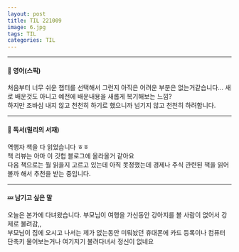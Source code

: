 ```yaml
---
layout: post
title: TIL 221009
image: 6.jpg
tags: TIL
categories: TIL
---
```


***
#### 💬 영어(스픽)
처음부터 너무 쉬운 챕터를 선택해서 그런지 아직은 어려운 부분은 없는거같습니다... 새로 배운것도 아니고 예전에 배운내용을 새롭게 복기해보는 느낌?  
하지만 조바심 내지 않고 천천히 하기로 했으니까 넘기지 않고 천천히 하려합니다.

***
#### 📖 독서(밀리의 서재)
역행자 책을 다 읽었습니다 ㅎㅎ  
책 리뷰는 아마 이 깃헙 블로그에 올라올거 같아요  
다음 책으로는 뭘 읽을지 고르고 있는데 아직 못정했는데 경제나 주식 관련된 책을 읽어볼까 해서 추천을 받는 중입니다.

***
#### 💤 남기고 싶은 말
오늘은 본가에 다녀왔습니다. 부모님이 여행을 가신동안 강아지를 볼 사람이 없어서 강제로 불려감,,  
부모님이 집에 오시고 나서는 제가 없는동안 미뤄놨던 휴대폰에 카드 등록이나 컴퓨터 단축키 물어보는거나 여기저기 불려다녀서 정신이 없네요  
